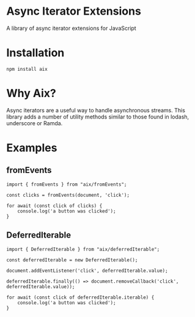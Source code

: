 # Async Iterator Extensions

A library of async iterator extensions for JavaScript

# Installation

    npm install aix

# Why Aix?

Async iterators are a useful way to handle asynchronous streams. This library adds a number
of utility methods similar to those found in lodash, underscore or Ramda.

# Examples

## fromEvents

    import { fromEvents } from "aix/fromEvents";

    const clicks = fromEvents(document, 'click');

    for await (const click of clicks) {
        console.log('a button was clicked');
    }

## DeferredIterable

    import { DeferredIterable } from "aix/deferredIterable";

    const deferredIterable = new DeferredIterable();

    document.addEventListener('click', deferredIterable.value);

    deferredIterable.finally(() => document.removeCallback('click', deferredIterable.value));

    for await (const click of deferredIterable.iterable) {
        console.log('a button was clicked');
    }
